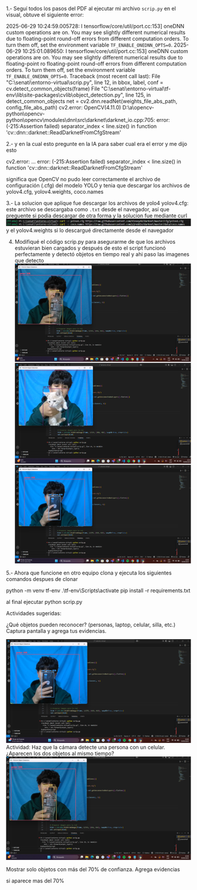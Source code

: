 
1.- Seguí todos los pasos del PDF al ejecutar mi archivo `scrip.py` en el visual, obtuve el siguiente error:

2025-06-29 10:24:59.005728: I tensorflow/core/util/port.cc:153] oneDNN custom operations are on. You may see slightly different numerical results due to floating-point round-off errors from different computation orders. To turn them off, set the environment variable `TF_ENABLE_ONEDNN_OPTS=0`.
2025-06-29 10:25:01.089650: I tensorflow/core/util/port.cc:153] oneDNN custom operations are on. You may see slightly different numerical results due to floating-point ro floating-point round-off errors from different computation orders. To turn them off, set the environment variable `TF_ENABLE_ONEDNN_OPTS=0`.           Traceback (most recent call last):                                                                                                                        File "C:\senati\entorno-virtual\scrip.py", line 12, in <module>                                                                                           bbox, label, conf = cv.detect_common_objects(frame)                                                                                                   File "C:\senati\entorno-virtual\tf-env\lib\site-packages\cvlib\object_detection.py", line 125, in detect_common_objects                                   net = cv2.dnn.readNet(weights_file_abs_path, config_file_abs_path)
cv2.error: OpenCV(4.11.0) D:\a\opencv-python\opencv-python\opencv\modules\dnn\src\darknet\darknet_io.cpp:705: error: (-215:Assertion failed) separator_index < line.size() in function 'cv::dnn::darknet::ReadDarknetFromCfgStream'

2.- y en la cual esto pregunte en la IA  para saber cual era el error y  me  dijo esto 

cv2.error: ... error: (-215:Assertion failed) separator_index < line.size() in function 'cv::dnn::darknet::ReadDarknetFromCfgStream'

significa que OpenCV no pudo leer correctamente el archivo de configuración (.cfg) del modelo YOLO y tenia que descargar los archivos de yolov4.cfg, yolov4.weights, coco.names

3.- La solucion que aplique fue descargar los archivos de yolo4 
yolov4.cfg: este archivo se descargaba como `.txt` desde el navegador, así que preguente si podia descargar  de otra forma y la solucion fue mediante curl
![Resultado detección](curl.png)
y el yolov4.weights si lo descargué directamente desde el navegador 

4. Modifiqué el código scrip.py para asegurarme de que los archivos estuvieran bien cargados y
después de esto el script funcionó perfectamente y detectó objetos en tiempo real y ahi paso las imagenes que detecto 
![Resultado detección](bottle.png)
![Resultado detección](cat.png)
![Resultado detección](cellphone.png)

5.- Ahora que funcione en otro equipo clona y ejecuta los siguientes comandos despues de clonar 

python -m venv tf-env
.\tf-env\Scripts\activate
pip install -r requirements.txt

al final ejecutar 
python scrip.py


Actividades sugeridas:

¿Qué objetos pueden reconocer? (personas, laptop, celular, silla, etc.) Captura pantalla y agrega tus evidencias.

![Resultado detección](cellphone.png)
Actividad:
Haz que la cámara detecte una persona con un celular. ¿Aparecen los dos objetos al mismo tiempo?
![Resultado detección](bottle.png)

Mostrar solo objetos con más del 70% de confianza. Agrega evidencias

si aparece mas del 70%



